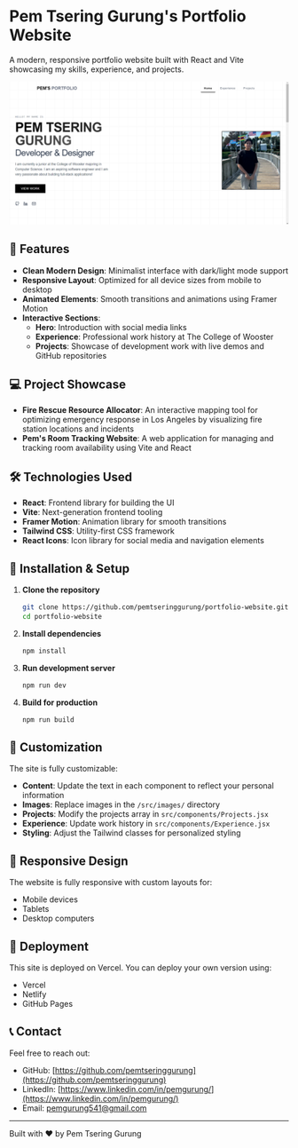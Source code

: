 # Pem Tsering Gurung's Portfolio Website

A modern, responsive portfolio website built with React and Vite showcasing my skills, experience, and projects.

![Portfolio Preview](./src/images/image.png)

## 🚀 Features

- **Clean Modern Design**: Minimalist interface with dark/light mode support
- **Responsive Layout**: Optimized for all device sizes from mobile to desktop
- **Animated Elements**: Smooth transitions and animations using Framer Motion
- **Interactive Sections**:
  - **Hero**: Introduction with social media links
  - **Experience**: Professional work history at The College of Wooster
  - **Projects**: Showcase of development work with live demos and GitHub repositories

## 💻 Project Showcase

- **Fire Rescue Resource Allocator**: An interactive mapping tool for optimizing emergency response in Los Angeles by visualizing fire station locations and incidents
- **Pem's Room Tracking Website**: A web application for managing and tracking room availability using Vite and React

## 🛠️ Technologies Used

- **React**: Frontend library for building the UI
- **Vite**: Next-generation frontend tooling
- **Framer Motion**: Animation library for smooth transitions
- **Tailwind CSS**: Utility-first CSS framework
- **React Icons**: Icon library for social media and navigation elements

## 🚀 Installation & Setup

1. **Clone the repository**
   ```bash
   git clone https://github.com/pemtseringgurung/portfolio-website.git
   cd portfolio-website
   ```

2. **Install dependencies**
   ```bash
   npm install
   ```

3. **Run development server**
   ```bash
   npm run dev
   ```

4. **Build for production**
   ```bash
   npm run build
   ```

## 🔧 Customization

The site is fully customizable:

- **Content**: Update the text in each component to reflect your personal information
- **Images**: Replace images in the `/src/images/` directory
- **Projects**: Modify the projects array in `src/components/Projects.jsx`
- **Experience**: Update work history in `src/components/Experience.jsx`
- **Styling**: Adjust the Tailwind classes for personalized styling

## 📱 Responsive Design

The website is fully responsive with custom layouts for:
- Mobile devices
- Tablets
- Desktop computers

## 🚀 Deployment

This site is deployed on Vercel. You can deploy your own version using:
- Vercel
- Netlify
- GitHub Pages

## 📞 Contact

Feel free to reach out:
- GitHub: [https://github.com/pemtseringgurung](https://github.com/pemtseringgurung)
- LinkedIn: [https://www.linkedin.com/in/pemgurung/](https://www.linkedin.com/in/pemgurung/)
- Email: [pemgurung541@gmail.com](mailto:pemgurung541@gmail.com)

---

Built with ❤️ by Pem Tsering Gurung
